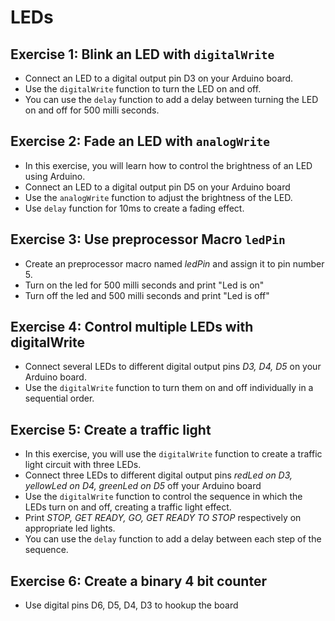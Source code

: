# LEDs

## Exercise 1: Blink an LED with `digitalWrite`

- Connect an LED to a digital output pin D3 on your Arduino board.
- Use the `digitalWrite` function to turn the LED on and off. 
- You can use the `delay` function to add a delay between turning the LED on and off for 500 milli seconds.

## Exercise 2: Fade an LED with `analogWrite`

- In this exercise, you will learn how to control the brightness of an LED using Arduino.
- Connect an LED to a digital output pin D5 on your Arduino board
- Use the `analogWrite` function to adjust the brightness of the LED.
- Use `delay` function for 10ms to create a fading effect.

## Exercise 3: Use preprocessor Macro `ledPin`

- Create an preprocessor macro named *ledPin* and assign it to pin number 5.
- Turn on the led for 500 milli seconds and print "Led is on"
- Turn off the led and 500 milli seconds and print "Led is off"

## Exercise 4: Control multiple LEDs with digitalWrite

- Connect several LEDs to different digital output pins *D3, D4, D5* on your Arduino board.
- Use the `digitalWrite` function to turn them on and off individually in a sequential order. 

## Exercise 5: Create a traffic light

- In this exercise, you will use the `digitalWrite` function to create a traffic light circuit with three LEDs. 
- Connect three LEDs to different digital output pins *redLed on D3, yellowLed on D4, greenLed on D5* off your Arduino board 
- Use the `digitalWrite` function to control the sequence in which the LEDs turn on and off, creating a traffic light effect. 
- Print *STOP, GET READY, GO, GET READY TO STOP* respectively on appropriate led lights.
- You can use the `delay` function to add a delay between each step of the sequence.

## Exercise 6: Create a binary 4 bit counter
- Use digital pins D6, D5, D4, D3 to hookup the board 

